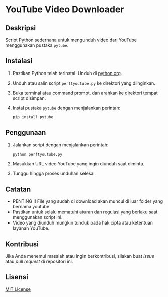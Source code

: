 # YouTube Video Downloader

## Deskripsi

Script Python sederhana untuk mengunduh video dari YouTube menggunakan pustaka `pytube`.

## Instalasi

1. Pastikan Python telah terinstal. Unduh di [python.org](https://www.python.org/downloads/).

2. Unduh atau salin script `perftyoutube.py` ke direktori yang diinginkan.

3. Buka terminal atau command prompt, dan arahkan ke direktori tempat script disimpan.

4. Instal pustaka `pytube` dengan menjalankan perintah:

    ```bash
    pip install pytube
    ```

## Penggunaan

1. Jalankan script dengan menjalankan perintah:

    ```bash
    python perftyoutube.py
    ```

2. Masukkan URL video YouTube yang ingin diunduh saat diminta.

3. Tunggu hingga proses unduhan selesai.

## Catatan

- PENTING !! File yang sudah di download akan muncul di luar folder yang bernama youtube
- Pastikan untuk selalu mematuhi aturan dan regulasi yang berlaku saat menggunakan script ini.
- Video yang diunduh mungkin tunduk pada hak cipta atau ketentuan layanan YouTube.

## Kontribusi

Jika Anda menemui masalah atau ingin berkontribusi, silakan buat _issue_ atau _pull request_ di repositori ini.

## Lisensi

[MIT License](LICENSE)

